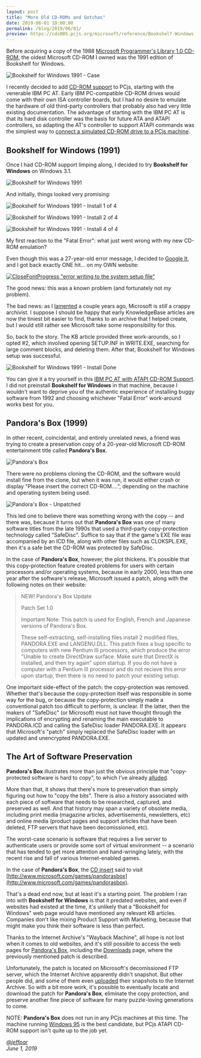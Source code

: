 ```yaml
---
layout: post
title: "More Old CD-ROMs and Gotchas"
date: 2019-06-01 10:00:00
permalink: /blog/2019/06/01/
preview: https://cds005.pcjs.org/microsoft/reference/Bookshelf-Windows-1991/BSWIN91.png
---
```


Before acquiring a copy of the 1988 [Microsoft Programmer's Library 1.0 CD-ROM](/blog/2019/05/31/),
the oldest Microsoft CD-ROM I owned was the 1991 edition of Bookshelf for Windows.

![Bookshelf for Windows 1991 - Case](https://cds005.pcjs.org/microsoft/reference/Bookshelf-Windows-1991/BSWIN91-Case.png)

I recently decided to add [CD-ROM support](/blog/2019/05/31/#introducing-pcjs-cd-rom-support) to PCjs,
starting with the venerable IBM PC AT.  Early IBM PC-compatible CD-ROM drives would come with their own ISA
controller boards, but I had no desire to emulate the hardware of old third-party controllers that probably
also had very little existing documentation.  The advantage of starting with the IBM PC AT is that
its hard disk controller was the basis for future ATA and ATAPI controllers, so adapting the AT's controller
to support ATAPI commands was the simplest way to [connect a simulated CD-ROM drive to a PCjs machine](/disks/pcx86/drives/cdrom/).

## Bookshelf for Windows (1991)

Once I had CD-ROM support limping along, I decided to try **Bookshelf for Windows** on Windows 3.1.

![Bookshelf for Windows 1991](https://cds005.pcjs.org/microsoft/reference/Bookshelf-Windows-1991/BSWIN91.png)

And initially, things looked very promising:

![Bookshelf for Windows 1991 - Install 1 of 4](/blog/images/BSWIN31-Install1of4.png)

![Bookshelf for Windows 1991 - Install 2 of 4](/blog/images/BSWIN31-Install2of4.png)

![Bookshelf for Windows 1991 - Install 4 of 4](/blog/images/BSWIN31-Install4of4.png)

My first reaction to the "Fatal Error": what just went wrong with my new CD-ROM emulation?

Even though this was a 27-year-old error message, I decided to [Google It](https://www.google.com/search?q=CloseFontProgress+%22error+writing+to+the+system+setup+file%22),
and I got back exactly ONE hit... on my OWN website:

[![CloseFontProgress "error writing to the system setup file"](/blog/images/Google-Q101464.png)](https://jeffpar.github.io/kbarchive/kb/101/Q101464/)

The good news: this was a known problem (and fortunately not *my* problem).

The bad news: as I [lamented](/blog/2017/10/13/) a couple years ago, Microsoft is *still* a crappy archivist.
I suppose I should be happy that early KnowledgeBase articles are now the tiniest bit easier to find, thanks to
an archive that I helped create, but I would still rather see Microsoft take some responsibility for this.

So, back to the story.  The KB article provided three work-arounds, so I opted #2, which involved opening SETUP.INF
in WRITE.EXE, searching for large comment blocks, and deleting them.  After that, Bookshelf for Windows setup
was successful.

![Bookshelf for Windows 1991 - Install Done](/blog/images/BSWIN31-InstallDone.png)

You can give it a try yourself in this [IBM PC AT with ATAPI CD-ROM Support](/disks/pcx86/drives/cdrom/).
I did not preinstall **Bookshelf for Windows** in that machine, because I wouldn't want to deprive you
of the authentic experience of installing buggy software from 1992 and choosing whichever "Fatal Error"
work-around works best for you.

## Pandora's Box (1999)

In other recent, coincidental, and entirely unrelated news, a friend was trying to create a preservation
copy of a 20-year-old Microsoft CD-ROM entertainment title called **Pandora's Box**.

![Pandora's Box](https://cds001.pcjs.org/microsoft/games/Pandoras-Box/Pandoras-Box.png)

There were no problems cloning the CD-ROM, and the software would install fine from the clone, but when it was run,
it would either crash or display "Please insert the correct CD-ROM....", depending on the machine and operating system
being used.

![Pandora's Box - Unpatched](https://cds001.pcjs.org/microsoft/games/Pandoras-Box/WindowsXP-PandorasBox-ISO-Unpatched.png)

This led one to believe there was something wrong with the copy -- and there was, because it turns out
that **Pandora's Box** was one of many software titles from the late 1990s that used a third-party copy-protection
technology called "SafeDisc".  Suffice to say that if the game's EXE file was accompanied by an ICD file,
along with other files such as CLOKSPL.EXE, then it's a safe bet the CD-ROM was protected by SafeDisc.

In the case of **Pandora's Box**, however, the plot thickens.  It's possible that this copy-protection feature
created problems for users with certain processors and/or operating systems, because in early 2000, less than
one year after the software's release, Microsoft issued a patch, along with the following notes on their
website:

> NEW! Pandora's Box Update
>
> Patch Set 1.0
>
> Important Note: This patch is used for English, French and Japanese versions of Pandora's Box.
> 
> These self­-extracting, self­-installing files install 2 modified files, PANDORA.EXE and LANGENU.DLL.
> This patch fixes a bug specific to computers with new Pentium III processors, which produce the error
> "Unable to create DirectDraw surface. Make sure that DirectX is installed, and then try again" upon startup.
> If you do not have a computer with a Pentium III processor and do not recieve this error upon startup,
> then there is no need to patch your existing setup.

One important side-effect of the patch: the copy-protection was removed.  Whether that's because the
copy-protection itself was responsible in some way for the bug, or because the copy-protection simply
made a conventional patch too difficult to perform, is unclear.  If the latter, then the makers of
"SafeDisc" (or Microsoft) must not have thought through the implications of encrypting and renaming the
main executable to PANDORA.ICD and calling the SafeDisc loader PANDORA.EXE.  It appears that Microsoft's
"patch" simply replaced the SafeDisc loader with an updated and unencrypted PANDORA.EXE.

## The Art of Software Preservation

**Pandora's Box** illustrates more than just the obvious principle that "copy-protected software is hard to
copy", to which I've already [alluded](/blog/2019/05/05/#the-software-preservation-quandry).

More than that, it shows that there's more to preservation than simply figuring out how to "copy the bits".
There is also a history associated with each piece of software that needs to be researched, captured, and
preserved as well.  And that history may span a variety of obsolete media, including print media (magazine
articles, advertisements, newsletters, etc) and online media (product pages and support articles that have
been deleted, FTP servers that have been decomissioned, etc).

The worst-case scenario is software that requires a live server to authenticate users or provide some sort
of virtual environment -- a scenario that has tended to get more attention and hand-wringing lately, with the
recent rise and fall of various Internet-enabled games.

In the case of **Pandora's Box**, the [CD insert](https://cds001.pcjs.org/microsoft/games/Pandoras-Box/Pandoras-Box.pdf)
said to visit [http://www.microsoft.com/games/pandorasbox](http://www.microsoft.com/games/pandorasbox).

That's a dead end now, but at least it's a starting point.  The problem I ran into with **Bookshelf
for Windows** is that it predated websites, and even if websites had existed at the time, it's
unlikely that a "Bookshelf for Windows" web page would have mentioned any relevant KB articles.
Companies don't like mixing Product Support with Marketing, because that might make you think their
software is less than perfect.

Thanks to the Internet Archive's "Wayback Machine", all hope is not lost when it comes to old websites,
and it's still possible to access the web pages for [Pandora's Box](https://web.archive.org/web/2018*/http://www.microsoft.com/games/pandorasbox),
including the [Downloads](https://web.archive.org/web/20000815060252/http://www.microsoft.com/games/pandorasbox/downloads.htm) page,
where the previously mentioned patch is described.

Unfortunately, the patch is located on Microsoft's decomissioned FTP server, which the Internet Archive
apparently didn't snapshot.  But other people did, and some of them even [uploaded](https://archive.org/details/ftp.microsoft.com)
their snapshots to the Internet Archive.  So with a bit more work, it's possible to eventually locate and
download the patch for **Pandora's Box**, eliminate the copy protection, and preserve another fine piece of software
for many puzzle-loving generations to come.

NOTE: **Pandora's Box** does not run in any PCjs machines at this time.  The machine running [Windows 95](/disks/pcx86/windows/win95/4.00.950/)
is the best candidate, but PCjs ATAPI CD-ROM support isn't quite up to the job yet.

*[@jeffpar](https://jeffpar.com)*  
*June 1, 2019*
